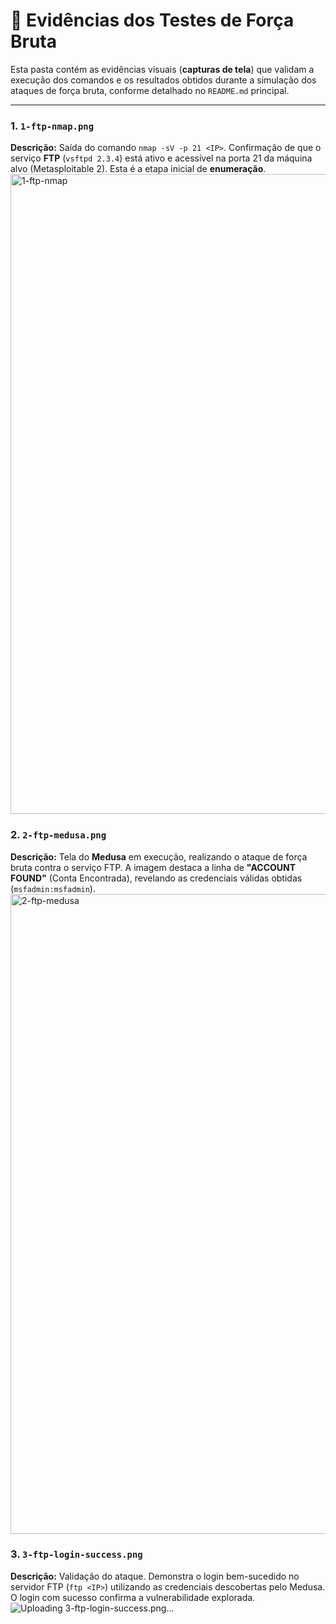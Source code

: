 # 📸 Evidências dos Testes de Força Bruta

Esta pasta contém as evidências visuais (**capturas de tela**) que validam a execução dos comandos e os resultados obtidos durante a simulação dos ataques de força bruta, conforme detalhado no `README.md` principal.

---

### 1. `1-ftp-nmap.png`

**Descrição:** Saída do comando `nmap -sV -p 21 <IP>`. Confirmação de que o serviço **FTP** (`vsftpd 2.3.4`) está ativo e acessível na porta 21 da máquina alvo (Metasploitable 2). Esta é a etapa inicial de **enumeração**.
<img width="1024" height="1024" alt="1-ftp-nmap" src="https://github.com/user-attachments/assets/88789a9e-a73d-4cee-a99c-58dfcf04333b" />

### 2. `2-ftp-medusa.png`

**Descrição:** Tela do **Medusa** em execução, realizando o ataque de força bruta contra o serviço FTP. A imagem destaca a linha de **"ACCOUNT FOUND"** (Conta Encontrada), revelando as credenciais válidas obtidas (`msfadmin:msfadmin`).
<img width="1024" height="1024" alt="2-ftp-medusa" src="https://github.com/user-attachments/assets/6abd7e47-47d4-45d2-a16f-0b0ad229f902" />

### 3. `3-ftp-login-success.png`

**Descrição:** Validação do ataque. Demonstra o login bem-sucedido no servidor FTP (`ftp <IP>`) utilizando as credenciais descobertas pelo Medusa. O login com sucesso confirma a vulnerabilidade explorada.
![Uploading 3-ftp-login-success.png…]()

